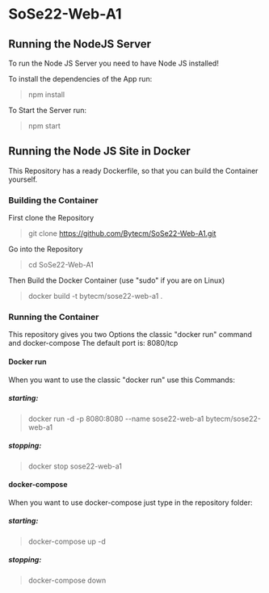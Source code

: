 # SoSe22-Web-A1

## Running the NodeJS Server
To run the Node JS Server you need to have Node JS installed!

To install the dependencies of the App run:
> npm install

To Start the Server run:
> npm start
 
## Running the Node JS Site in Docker
This Repository has a ready Dockerfile, so that you can build the Container yourself.
### Building the Container
First clone the Repository
> git clone https://github.com/Bytecm/SoSe22-Web-A1.git

Go into the Repository
> cd SoSe22-Web-A1

Then Build the Docker Container (use "sudo" if you are on Linux)
> docker build -t bytecm/sose22-web-a1 .

### Running the Container
This repository gives you two Options the classic "docker run" command and docker-compose
The default port is: 8080/tcp

#### Docker run
When you want to use the classic "docker run" use this Commands:

##### starting: 
> docker run -d -p 8080:8080 --name sose22-web-a1 bytecm/sose22-web-a1

##### stopping:
> docker stop sose22-web-a1

#### docker-compose
When you want to use docker-compose just type in the repository folder:

##### starting:
> docker-compose up -d

##### stopping:
> docker-compose down
